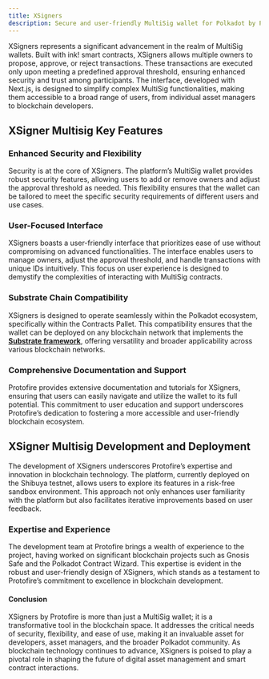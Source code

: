 ```yaml
---
title: XSigners
description: Secure and user-friendly MultiSig wallet for Polkadot by Protofire. Manage transactions and owners with ease on XSigners.
---
```


XSigners represents a significant advancement in the realm of MultiSig wallets. Built with ink! smart contracts, XSigners allows multiple owners to propose, approve, or reject transactions. These transactions are executed only upon meeting a predefined approval threshold, ensuring enhanced security and trust among participants. The interface, developed with Next.js, is designed to simplify complex MultiSig functionalities, making them accessible to a broad range of users, from individual asset managers to blockchain developers.

## XSigner Multisig Key Features

### Enhanced Security and Flexibility

Security is at the core of XSigners. The platform’s MultiSig wallet provides robust security features, allowing users to add or remove owners and adjust the approval threshold as needed. This flexibility ensures that the wallet can be tailored to meet the specific security requirements of different users and use cases.

### User-Focused Interface

XSigners boasts a user-friendly interface that prioritizes ease of use without compromising on advanced functionalities. The interface enables users to manage owners, adjust the approval threshold, and handle transactions with unique IDs intuitively. This focus on user experience is designed to demystify the complexities of interacting with MultiSig contracts.

### Substrate Chain Compatibility

XSigners is designed to operate seamlessly within the Polkadot ecosystem, specifically within the Contracts Pallet. This compatibility ensures that the wallet can be deployed on any blockchain network that implements the [**Substrate framework**](https://dablock.com/tech-talks/substrate-the-future-proof-blockchain-framework-sub0-2024/), offering versatility and broader applicability across various blockchain networks.

### Comprehensive Documentation and Support

Protofire provides extensive documentation and tutorials for XSigners, ensuring that users can easily navigate and utilize the wallet to its full potential. This commitment to user education and support underscores Protofire’s dedication to fostering a more accessible and user-friendly blockchain ecosystem.

## XSigner Multisig Development and Deployment

The development of XSigners underscores Protofire’s expertise and innovation in blockchain technology. The platform, currently deployed on the Shibuya testnet, allows users to explore its features in a risk-free sandbox environment. This approach not only enhances user familiarity with the platform but also facilitates iterative improvements based on user feedback.

### Expertise and Experience

The development team at Protofire brings a wealth of experience to the project, having worked on significant blockchain projects such as Gnosis Safe and the Polkadot Contract Wizard. This expertise is evident in the robust and user-friendly design of XSigners, which stands as a testament to Protofire’s commitment to excellence in blockchain development.

#### Conclusion

XSigners by Protofire is more than just a MultiSig wallet; it is a transformative tool in the blockchain space. It addresses the critical needs of security, flexibility, and ease of use, making it an invaluable asset for developers, asset managers, and the broader Polkadot community. As blockchain technology continues to advance, XSigners is poised to play a pivotal role in shaping the future of digital asset management and smart contract interactions.
